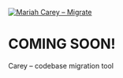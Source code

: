[![Mariah Carey – Migrate](https://user-images.githubusercontent.com/4231003/127988595-2789848d-d8d9-4608-9f65-6b59925bd73f.jpeg)](https://open.spotify.com/track/6JTWpLuDTujTnBaNjEHydI?si=2271fa029211424e)

# COMING SOON!
Carey – codebase migration tool
